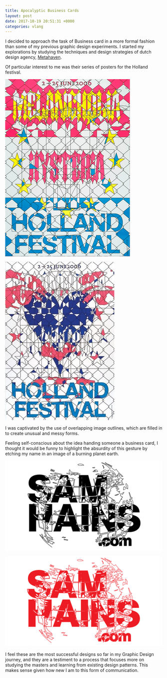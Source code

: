 ```yaml
---
title: Apocalyptic Business Cards
layout: post
date: 2017-10-19 20:51:31 +0000
categories: vlang
---
```



I decided to approach the task of Business card in a more formal fashion than some of my previous graphic design experiments. I started my explorations by studying the techniques and design strategies of dutch design agency, [Metahaven](http://metahaven.net/).

Of particular interest to me was their series of posters for the Holland festival.

![](/blog/assets/5403f19912bfeed40506693eddd1b882.jpg)

![](/blog/assets/dc519c847f44faa3db7a36ee210362b7.jpg)

I was captivated by the use of overlapping image outlines, which are filled in to create unusual and messy forms.

Feeling self-conscious about the idea handing someone a business card, I thought it would be funny to highlight the absurdity of this gesture by etching my name in an image of a burning planet earth.

![](/blog/assets/final_card.png)

![](/blog/assets/final_red.png)

I feel these are the most successful designs so far in my Graphic Design journey, and they are a testiment to a process that focuses more on studying the masters and learning from existing design patterns. This makes sense given how new I am to this form of communication.

